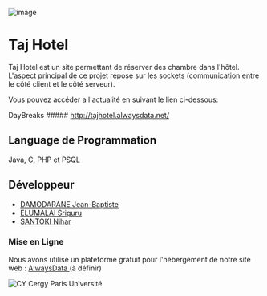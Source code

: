 ![image](http://tajhotel.alwaysdata.net/images/logopic.png)



# Taj Hotel

Taj Hotel est un site permettant de réserver des chambre dans l'hôtel.
L'aspect principal de ce projet repose sur les sockets (communication entre le côté client et le côté serveur).

Vous pouvez accéder a l'actualité en suivant le lien ci-dessous:
 
DayBreaks ##### http://tajhotel.alwaysdata.net/


## Language de Programmation

Java, C, PHP et PSQL



## Développeur

- [DAMODARANE Jean-Baptiste](https://github.com/JeanBaptiste02)
- [ELUMALAI Sriguru](https://github.com/Sriguru95)
- [SANTOKI Nihar](https://github.com)

### Mise en Ligne
Nous avons utilisé un plateforme gratuit pour l'hébergement de notre site web : [AlwaysData ](https://www.alwaysdata.com/fr/) (à définir)


![CY Cergy Paris Université](https://upload.wikimedia.org/wikipedia/fr/thumb/6/69/Logo_CY_Cergy_Paris_Universit%C3%A9.svg/129px-Logo_CY_Cergy_Paris_Universit%C3%A9.svg.png)
